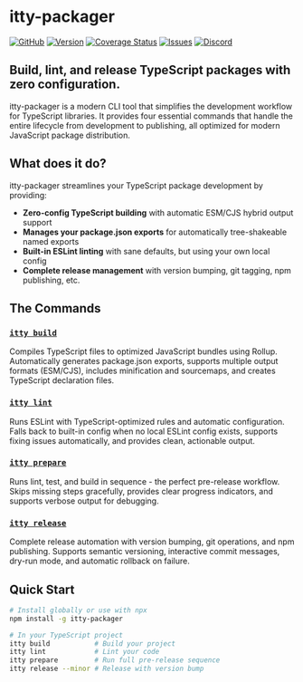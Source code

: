 # itty-packager

[![GitHub](https://img.shields.io/badge/GitHub-%23555.svg?style=flat-square&logo=github&logoColor=#fff)](https://github.com/kwhitley/itty-packager)
[![Version](https://img.shields.io/npm/v/itty-packager.svg?style=flat-square)](https://npmjs.com/package/itty-packager)
[![Coverage Status](https://img.shields.io/coveralls/github/kwhitley/itty-packager?style=flat-square)](https://coveralls.io/github/kwhitley/itty-packager)
[![Issues](https://img.shields.io/github/issues/kwhitley/itty-packager?style=flat-square)](https://github.com/kwhitley/itty-packager/issues)
[![Discord](https://img.shields.io/discord/832353585802903572?label=Discord&logo=Discord&style=flat-square&logoColor=fff)](https://discord.gg/53vyrZAu9u)

## Build, lint, and release TypeScript packages with zero configuration.

itty-packager is a modern CLI tool that simplifies the development workflow for TypeScript libraries. It provides four essential commands that handle the entire lifecycle from development to publishing, all optimized for modern JavaScript package distribution.

## What does it do?

itty-packager streamlines your TypeScript package development by providing:

- **Zero-config TypeScript building** with automatic ESM/CJS hybrid output support
- **Manages your package.json exports** for automatically tree-shakeable named exports
- **Built-in ESLint linting** with sane defaults, but using your own local config
- **Complete release management** with version bumping, git tagging, npm publishing, etc.

## The Commands

### [`itty build`](./build.md)
Compiles TypeScript files to optimized JavaScript bundles using Rollup. Automatically generates package.json exports, supports multiple output formats (ESM/CJS), includes minification and sourcemaps, and creates TypeScript declaration files.

### [`itty lint`](lint.md)
Runs ESLint with TypeScript-optimized rules and automatic configuration. Falls back to built-in config when no local ESLint config exists, supports fixing issues automatically, and provides clean, actionable output.

### [`itty prepare`](./prepare.md)
Runs lint, test, and build in sequence - the perfect pre-release workflow. Skips missing steps gracefully, provides clear progress indicators, and supports verbose output for debugging.

### [`itty release`]('./release.md)
Complete release automation with version bumping, git operations, and npm publishing. Supports semantic versioning, interactive commit messages, dry-run mode, and automatic rollback on failure.

## Quick Start

```bash
# Install globally or use with npx
npm install -g itty-packager

# In your TypeScript project
itty build           # Build your project
itty lint            # Lint your code
itty prepare         # Run full pre-release sequence
itty release --minor # Release with version bump
```